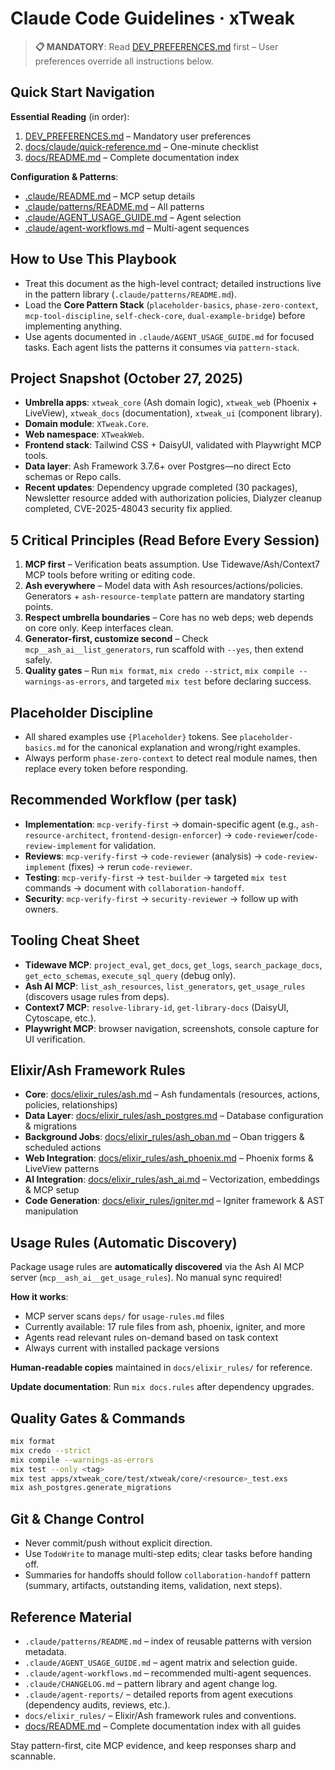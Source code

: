 # Claude Code Guidelines · xTweak

> **📋 MANDATORY**: Read [DEV_PREFERENCES.md](./DEV_PREFERENCES.md) first – User preferences override all instructions below.

## Quick Start Navigation

**Essential Reading** (in order):
1. [DEV_PREFERENCES.md](./DEV_PREFERENCES.md) – Mandatory user preferences
2. [docs/claude/quick-reference.md](./docs/claude/quick-reference.md) – One-minute checklist
3. [docs/README.md](./docs/README.md) – Complete documentation index

**Configuration & Patterns**:
- [.claude/README.md](./.claude/README.md) – MCP setup details
- [.claude/patterns/README.md](./.claude/patterns/README.md) – All patterns
- [.claude/AGENT_USAGE_GUIDE.md](./.claude/AGENT_USAGE_GUIDE.md) – Agent selection
- [.claude/agent-workflows.md](./.claude/agent-workflows.md) – Multi-agent sequences

## How to Use This Playbook
- Treat this document as the high-level contract; detailed instructions live in the pattern library (`.claude/patterns/README.md`).
- Load the **Core Pattern Stack** (`placeholder-basics`, `phase-zero-context`, `mcp-tool-discipline`, `self-check-core`, `dual-example-bridge`) before implementing anything.
- Use agents documented in `.claude/AGENT_USAGE_GUIDE.md` for focused tasks. Each agent lists the patterns it consumes via `pattern-stack`.

## Project Snapshot (October 27, 2025)
- **Umbrella apps**: `xtweak_core` (Ash domain logic), `xtweak_web` (Phoenix + LiveView), `xtweak_docs` (documentation), `xtweak_ui` (component library).
- **Domain module**: `XTweak.Core`.
- **Web namespace**: `XTweakWeb`.
- **Frontend stack**: Tailwind CSS + DaisyUI, validated with Playwright MCP tools.
- **Data layer**: Ash Framework 3.7.6+ over Postgres—no direct Ecto schemas or Repo calls.
- **Recent updates**: Dependency upgrade completed (30 packages), Newsletter resource added with authorization policies, Dialyzer cleanup completed, CVE-2025-48043 security fix applied.

## 5 Critical Principles (Read Before Every Session)
1. **MCP first** – Verification beats assumption. Use Tidewave/Ash/Context7 MCP tools before writing or editing code.
2. **Ash everywhere** – Model data with Ash resources/actions/policies. Generators + `ash-resource-template` pattern are mandatory starting points.
3. **Respect umbrella boundaries** – Core has no web deps; web depends on core only. Keep interfaces clean.
4. **Generator-first, customize second** – Check `mcp__ash_ai__list_generators`, run scaffold with `--yes`, then extend safely.
5. **Quality gates** – Run `mix format`, `mix credo --strict`, `mix compile --warnings-as-errors`, and targeted `mix test` before declaring success.

## Placeholder Discipline
- All shared examples use `{Placeholder}` tokens. See `placeholder-basics.md` for the canonical explanation and wrong/right examples.
- Always perform `phase-zero-context` to detect real module names, then replace every token before responding.

## Recommended Workflow (per task)
- **Implementation**: `mcp-verify-first` → domain-specific agent (e.g., `ash-resource-architect`, `frontend-design-enforcer`) → `code-reviewer`/`code-review-implement` for validation.
- **Reviews**: `mcp-verify-first` → `code-reviewer` (analysis) → `code-review-implement` (fixes) → rerun `code-reviewer`.
- **Testing**: `mcp-verify-first` → `test-builder` → targeted `mix test` commands → document with `collaboration-handoff`.
- **Security**: `mcp-verify-first` → `security-reviewer` → follow up with owners.

## Tooling Cheat Sheet
- **Tidewave MCP**: `project_eval`, `get_docs`, `get_logs`, `search_package_docs`, `get_ecto_schemas`, `execute_sql_query` (debug only).
- **Ash AI MCP**: `list_ash_resources`, `list_generators`, `get_usage_rules` (discovers usage rules from deps).
- **Context7 MCP**: `resolve-library-id`, `get-library-docs` (DaisyUI, Cytoscape, etc.).
- **Playwright MCP**: browser navigation, screenshots, console capture for UI verification.

## Elixir/Ash Framework Rules
- **Core**: [docs/elixir_rules/ash.md](./docs/elixir_rules/ash.md) – Ash fundamentals (resources, actions, policies, relationships)
- **Data Layer**: [docs/elixir_rules/ash_postgres.md](./docs/elixir_rules/ash_postgres.md) – Database configuration & migrations
- **Background Jobs**: [docs/elixir_rules/ash_oban.md](./docs/elixir_rules/ash_oban.md) – Oban triggers & scheduled actions
- **Web Integration**: [docs/elixir_rules/ash_phoenix.md](./docs/elixir_rules/ash_phoenix.md) – Phoenix forms & LiveView patterns
- **AI Integration**: [docs/elixir_rules/ash_ai.md](./docs/elixir_rules/ash_ai.md) – Vectorization, embeddings & MCP setup
- **Code Generation**: [docs/elixir_rules/igniter.md](./docs/elixir_rules/igniter.md) – Igniter framework & AST manipulation

## Usage Rules (Automatic Discovery)

Package usage rules are **automatically discovered** via the Ash AI MCP server (`mcp__ash_ai__get_usage_rules`). No manual sync required!

**How it works**:
- MCP server scans `deps/` for `usage-rules.md` files
- Currently available: 17 rule files from ash, phoenix, igniter, and more
- Agents read relevant rules on-demand based on task context
- Always current with installed package versions

**Human-readable copies** maintained in `docs/elixir_rules/` for reference.

**Update documentation**: Run `mix docs.rules` after dependency upgrades.

## Quality Gates & Commands
```bash
mix format
mix credo --strict
mix compile --warnings-as-errors
mix test --only <tag>
mix test apps/xtweak_core/test/xtweak/core/<resource>_test.exs
mix ash_postgres.generate_migrations
```

## Git & Change Control
- Never commit/push without explicit direction.
- Use `TodoWrite` to manage multi-step edits; clear tasks before handing off.
- Summaries for handoffs should follow `collaboration-handoff` pattern (summary, artifacts, outstanding items, validation, next steps).

## Reference Material
- `.claude/patterns/README.md` – index of reusable patterns with version metadata.
- `.claude/AGENT_USAGE_GUIDE.md` – agent matrix and selection guide.
- `.claude/agent-workflows.md` – recommended multi-agent sequences.
- `.claude/CHANGELOG.md` – pattern library and agent change log.
- `.claude/agent-reports/` – detailed reports from agent executions (dependency audits, reviews, etc.).
- `docs/elixir_rules/` – Elixir/Ash framework rules and conventions.
- [docs/README.md](./docs/README.md) – Complete documentation index with all guides

Stay pattern-first, cite MCP evidence, and keep responses sharp and scannable.
